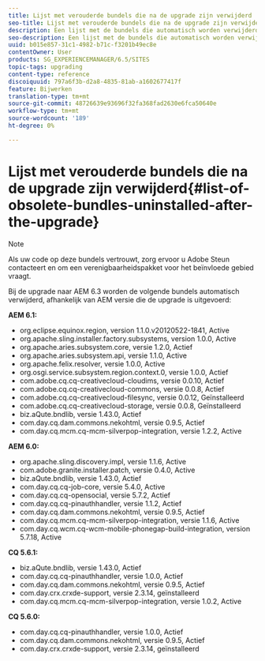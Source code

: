 ```yaml
---
title: Lijst met verouderde bundels die na de upgrade zijn verwijderd
seo-title: Lijst met verouderde bundels die na de upgrade zijn verwijderd
description: Een lijst met de bundels die automatisch worden verwijderd bij de upgrade naar AEM 6.3.
seo-description: Een lijst met de bundels die automatisch worden verwijderd bij de upgrade naar AEM 6.3.
uuid: b015e857-31c1-4982-b71c-f3201b49ec8e
contentOwner: User
products: SG_EXPERIENCEMANAGER/6.5/SITES
topic-tags: upgrading
content-type: reference
discoiquuid: 797a6f3b-d2a8-4835-81ab-a1602677417f
feature: Bijwerken
translation-type: tm+mt
source-git-commit: 48726639e93696f32fa368fad2630e6fca50640e
workflow-type: tm+mt
source-wordcount: '189'
ht-degree: 0%

---
```



# Lijst met verouderde bundels die na de upgrade zijn verwijderd{#list-of-obsolete-bundles-uninstalled-after-the-upgrade}

>[!NOTE]
>
>Als uw code op deze bundels vertrouwt, zorg ervoor u Adobe Steun contacteert en om een verenigbaarheidspakket voor het beïnvloede gebied vraagt.

Bij de upgrade naar AEM 6.3 worden de volgende bundels automatisch verwijderd, afhankelijk van AEM versie die de upgrade is uitgevoerd:

**AEM 6.1:**

* org.eclipse.equinox.region, version 1.1.0.v20120522-1841, Active
* org.apache.sling.installer.factory.subsystems, version 1.0.0, Active
* org.apache.aries.subsystem.core, versie 1.2.0, Actief
* org.apache.aries.subsystem.api, versie 1.1.0, Active
* org.apache.felix.resolver, versie 1.0.0, Active
* org.osgi.service.subsystem.region.context.0, versie 1.0.0, Actief
* com.adobe.cq.cq-creativecloud-cloudims, versie 0.0.10, Actief
* com.adobe.cq.cq-creativecloud-commons, versie 0.0.8, Actief
* com.adobe.cq.cq-creativecloud-filesync, versie 0.0.12, Geïnstalleerd
* com.adobe.cq.cq-creativecloud-storage, versie 0.0.8, Geïnstalleerd
* biz.aQute.bndlib, versie 1.43.0, Actief
* com.day.cq.dam.commons.nekohtml, versie 0.9.5, Actief
* com.day.cq.mcm.cq-mcm-silverpop-integration, versie 1.2.2, Active

**AEM 6.0:**

* org.apache.sling.discovery.impl, versie 1.1.6, Active
* com.adobe.granite.installer.patch, versie 0.4.0, Active
* biz.aQute.bndlib, versie 1.43.0, Actief
* com.day.cq.cq-job-core, versie 5.4.0, Active
* com.day.cq.cq-opensocial, versie 5.7.2, Actief
* com.day.cq.cq-pinauthhandler, versie 1.1.2, Actief
* com.day.cq.dam.commons.nekohtml, versie 0.9.5, Actief
* com.day.cq.mcm.cq-mcm-silverpop-integration, versie 1.1.6, Active
* com.day.cq.wcm.cq-wcm-mobile-phonegap-build-integration, version 5.7.18, Active

**CQ 5.6.1:**

* biz.aQute.bndlib, versie 1.43.0, Actief
* com.day.cq.cq-pinauthhandler, versie 1.0.0, Actief
* com.day.cq.dam.commons.nekohtml, versie 0.9.5, Actief
* com.day.crx.crxde-support, versie 2.3.14, geïnstalleerd
* com.day.cq.mcm.cq-mcm-silverpop-integration, versie 1.0.2, Active

**CQ 5.6.0:**

* com.day.cq.cq-pinauthhandler, versie 1.0.0, Actief
* com.day.cq.dam.commons.nekohtml, versie 0.9.5, Actief
* com.day.crx.crxde-support, versie 2.3.14, geïnstalleerd

